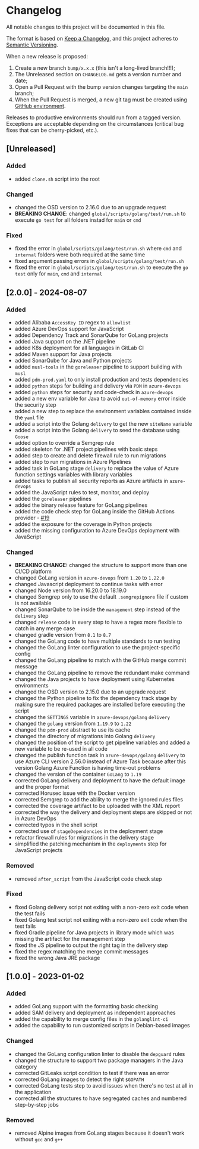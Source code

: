 # Changelog

All notable changes to this project will be documented in this file.

The format is based on [Keep a Changelog](https://keepachangelog.com/en/1.0.0/), and this project adheres to [Semantic Versioning](https://semver.org/spec/v2.0.0.html).

When a new release is proposed:

1. Create a new branch `bump/x.x.x` (this isn't a long-lived branch!!!);
2. The Unreleased section on `CHANGELOG.md` gets a version number and date;
3. Open a Pull Request with the bump version changes targeting the `main` branch;
4. When the Pull Request is merged, a new git tag must be created using [GitHub environment](https://github.com/rios0rios0/pipelines/tags).

Releases to productive environments should run from a tagged version.
Exceptions are acceptable depending on the circumstances (critical bug fixes that can be cherry-picked, etc.).

## [Unreleased]

### Added
- added `clone.sh` script into the root

### Changed

- changed the OSD version to 2.16.0 due to an upgrade request
- **BREAKING CHANGE**: changed `global/scripts/golang/test/run.sh` to execute `go test` for all folders instad for `main` or `cmd`

### Fixed

- fixed the error in `global/scripts/golang/test/run.sh` where `cmd` and `internal` folders were both required at the same time
- fixed argument passing errors in `global/scripts/golang/test/run.sh`
- fixed the error in `global/scripts/golang/test/run.sh` to execute the `go test` only for `main`, `cmd` and `internal`

## [2.0.0] - 2024-08-07

### Added

- added Alibaba `AccessKey ID` regex to `allowlist`
- added Azure DevOps support for JavaScript
- added Dependency Track and SonarQube for GoLang projects
- added Java support on the .NET pipeline
- added K8s deployment for all languages in GitLab CI
- added Maven support for Java projects
- added SonarQube for Java and Python projects
- added `musl-tools` in the `goreleaser` pipeline to support building with `musl`
- added `pdm-prod.yaml` to only install production and tests dependencies
- added `python` steps for building and delivery via `PDM` in `azure-devops`
- added `python` steps for security and code-check in `azure-devops`
- added a new env variable for Java to avoid `out-of-memory` error inside the security step
- added a new step to replace the environment variables contained inside the `yaml` file
- added a script into the Golang `delivery` to get the new `siteName` variable
- added a script into the Golang `delivery` to seed the database using `Goose`
- added option to override a Semgrep rule
- added skeleton for .NET project pipelines with basic steps
- added step to create and delete firewall rule to run migrations
- added step to run migrations in Azure Pipelines
- added task in GoLang stage `delivery` to replace the value of Azure function settings variables with library variables
- added tasks to publish all security reports as Azure artifacts in `azure-devops`
- added the JavaScript rules to test, monitor, and deploy
- added the `goreleaser` pipelines
- added the binary release feature for GoLang pipelines
- added the code check step for GoLang inside the GitHub Actions provider - [#19](https://github.com/rios0rios0/pipelines/issues/19)
- added the exposure for the coverage in Python projects
- added the missing configuration to Azure DevOps deployment with JavaScript

### Changed

- **BREAKING CHANGE:** changed the structure to support more than one CI/CD platform
- changed GoLang version in `azure-devops` from `1.20` to `1.22.0`
- changed Javascript deployment to continue tasks with error
- changed Node version from 16.20.0 to 18.19.0
- changed Semgrep only to use the default `.semgrepignore` file if custom is not available
- changed SonarQube to be inside the `management` step instead of the `delivery` step
- changed `release` code in every step to have a regex more flexible to catch in any merge case
- changed gradle version from `8.1` to `8.7`
- changed the GoLang code to have multiple standards to run testing
- changed the GoLang linter configuration to use the project-specific config
- changed the GoLang pipeline to match with the GitHub merge commit message
- changed the GoLang pipeline to remove the redundant make command
- changed the Java projects to have deployment using Kubernetes environments
- changed the OSD version to 2.15.0 due to an upgrade request
- changed the Python pipeline to fix the dependency track stage by making sure the required packages are installed before executing the script
- changed the `SETTINGS` variable in `azure-devops/golang` `delivery`
- changed the `golang` version from `1.19.9` to `1.22`
- changed the `pdm-prod` abstract to use its cache
- changed the directory of migrations into Golang `delivery`
- changed the position of the script to get pipeline variables and added a new variable to be re-used in all code
- changed the publish function task in `azure-devops/golang` `delivery` to use Azure CLI version 2.56.0 instead of Azure Task because after this version Golang Azure Function is having time-out problems
- changed the version of the container `GoLang` to `1.19`
- corrected GoLang delivery and deployment to have the default image and the proper format
- corrected Horusec issue with the Docker version
- corrected Semgrep to add the ability to merge the ignored rules files
- corrected the coverage artifact to be uploaded with the XML report
- corrected the way the delivery and deployment steps are skipped or not in Azure DevOps
- corrected typos in the shell script
- corrected use of `stageDependencies` in the deployment stage
- refactor firewall rules for migrations in the delivery stage
- simplified the patching mechanism in the `deployments` step for JavaScript projects

### Removed

- removed `after_script` from the JavaScript code check step

### Fixed

- fixed Golang delivery script not exiting with a non-zero exit code when the test fails
- fixed Golang test script not exiting with a non-zero exit code when the test fails
- fixed Gradle pipeline for Java projects in library mode which was missing the artifact for the management step
- fixed the JS pipeline to output the right tag in the delivery step
- fixed the regex matching the merge commit messages
- fixed the wrong Java JRE package

## [1.0.0] - 2023-01-02

### Added

- added GoLang support with the formatting basic checking
- added SAM delivery and deployment as independent approaches
- added the capability to merge config files in the `golanglint-ci`
- added the capability to run customized scripts in Debian-based images

### Changed

- changed the GoLang configuration linter to disable the `depguard` rules
- changed the structure to support two package managers in the Java category
- corrected GitLeaks script condition to test if there was an error
- corrected GoLang images to detect the right `$GOPATH`
- corrected GoLang tests step to avoid issues when there's no test at all in the application
- corrected all the structures to have segregated caches and numbered step-by-step jobs

### Removed

- removed Alpine images from GoLang stages because it doesn't work without `gcc` and `g++`
